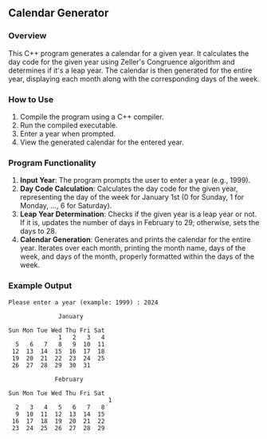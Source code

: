 ## Calendar Generator

### Overview
This C++ program generates a calendar for a given year. It calculates the day code for the given year using Zeller's Congruence algorithm and determines if it's a leap year. The calendar is then generated for the entire year, displaying each month along with the corresponding days of the week.

### How to Use
1. Compile the program using a C++ compiler.
2. Run the compiled executable.
3. Enter a year when prompted.
4. View the generated calendar for the entered year.

### Program Functionality
1. **Input Year**: The program prompts the user to enter a year (e.g., 1999).
2. **Day Code Calculation**: Calculates the day code for the given year, representing the day of the week for January 1st (0 for Sunday, 1 for Monday, ..., 6 for Saturday).
3. **Leap Year Determination**: Checks if the given year is a leap year or not. If it is, updates the number of days in February to 29; otherwise, sets the days to 28.
4. **Calendar Generation**: Generates and prints the calendar for the entire year. Iterates over each month, printing the month name, days of the week, and days of the month, properly formatted within the days of the week.

### Example Output
```
Please enter a year (example: 1999) : 2024

              January

Sun Mon Tue Wed Thu Fri Sat
              1   2   3   4  
  5   6   7   8   9  10  11  
 12  13  14  15  16  17  18  
 19  20  21  22  23  24  25  
 26  27  28  29  30  31

             February

Sun Mon Tue Wed Thu Fri Sat
                            1  
  2   3   4   5   6   7   8  
  9  10  11  12  13  14  15  
 16  17  18  19  20  21  22  
 23  24  25  26  27  28  29  
```
